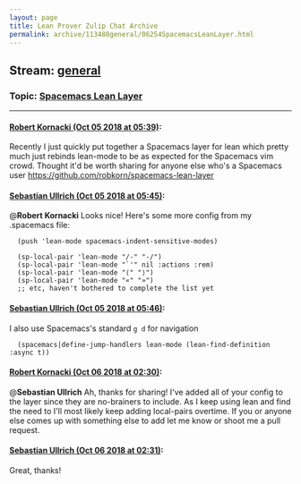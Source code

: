 ```yaml
---
layout: page
title: Lean Prover Zulip Chat Archive 
permalink: archive/113488general/06254SpacemacsLeanLayer.html
---
```


## Stream: [general](index.html)
### Topic: [Spacemacs Lean Layer](06254SpacemacsLeanLayer.html)

---

#### [Robert Kornacki (Oct 05 2018 at 05:39)](https://leanprover.zulipchat.com/#narrow/stream/113488-general/topic/Spacemacs%20Lean%20Layer/near/135231987):
Recently I just quickly put together a Spacemacs layer for lean which pretty much just rebinds lean-mode to be as expected for the Spacemacs vim crowd. Thought it'd be worth sharing for anyone else who's a Spacemacs user https://github.com/robkorn/spacemacs-lean-layer

#### [Sebastian Ullrich (Oct 05 2018 at 05:45)](https://leanprover.zulipchat.com/#narrow/stream/113488-general/topic/Spacemacs%20Lean%20Layer/near/135232172):
@**Robert Kornacki** Looks nice! Here's some more config from my .spacemacs file:
```
  (push 'lean-mode spacemacs-indent-sensitive-modes)

  (sp-local-pair 'lean-mode "/-" "-/")
  (sp-local-pair 'lean-mode "`'" nil :actions :rem)
  (sp-local-pair 'lean-mode "⟨" "⟩")
  (sp-local-pair 'lean-mode "«" "»")
  ;; etc, haven't bothered to complete the list yet
```

#### [Sebastian Ullrich (Oct 05 2018 at 05:46)](https://leanprover.zulipchat.com/#narrow/stream/113488-general/topic/Spacemacs%20Lean%20Layer/near/135232212):
I also use Spacemacs's standard `g d` for navigation
```
  (spacemacs|define-jump-handlers lean-mode (lean-find-definition :async t))
```

#### [Robert Kornacki (Oct 06 2018 at 02:30)](https://leanprover.zulipchat.com/#narrow/stream/113488-general/topic/Spacemacs%20Lean%20Layer/near/135290857):
@**Sebastian Ullrich**  Ah, thanks for sharing! I've added all of your config to the layer since they are no-brainers to include. As I keep using lean and find the need to I'll most likely keep adding local-pairs overtime. If you or anyone else comes up with something else to add let me know or shoot me a pull request.

#### [Sebastian Ullrich (Oct 06 2018 at 02:31)](https://leanprover.zulipchat.com/#narrow/stream/113488-general/topic/Spacemacs%20Lean%20Layer/near/135290872):
Great, thanks!

